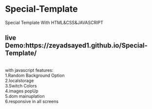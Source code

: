 # Special-Template
Special Template With HTML&amp;CSS&amp;JAVASCRIPT
<h2>live Demo:https://zeyadsayed1.github.io/Special-Template/ </h2> <br>
with javascript features: <br>
1.Random Background Option <br>
2.localstorage <br>
3.Switch Colors <br> 
4.images popUp <br> 
5.dom mainuplation <br>
6.responsive in all screens 

